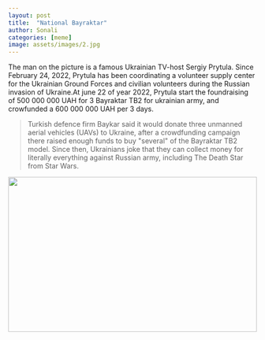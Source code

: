 ```yaml
---
layout: post
title:  "National Bayraktar"
author: Sonali
categories: [meme]
image: assets/images/2.jpg
---
```

The man on the picture is a famous Ukrainian TV-host Sergiy Prytula. Since February 24, 2022, Prytula has been coordinating a volunteer supply center for the Ukrainian Ground Forces and civilian volunteers during the Russian invasion of Ukraine.At june 22 of year 2022, Prytula start the foundraising of 500 000 000 UAH for 3 Bayraktar TB2 for ukrainian army, and crowfunded a 600 000 000 UAH per 3 days. 

> Turkish defence firm Baykar said it would donate three unmanned aerial vehicles (UAVs) to Ukraine, after a crowdfunding campaign there raised enough funds to buy "several" of the Bayraktar TB2 model. Since then, Ukrainians joke that they can collect money for literally everything against Russian army, including The Death Star from Star Wars.

<p><image style="width:100%;" height="315" src="https://static.dw.com/image/51802658_303.jpg" frameborder="0" allowfullscreen></image></p>





